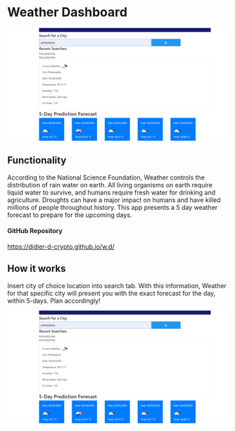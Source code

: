 # Weather Dashboard  


 ![Screenshot](assets/images/weatherdashboard.png)


## Functionality
According to the National Science Foundation, Weather controls the distribution of rain water on earth. All living organisms on earth require liquid water to survive, and humans require fresh water for drinking and agriculture. Droughts can have a major impact on humans and have killed millions of people throughout history.
This app presents a 5 day weather forecast to prepare for the upcoming days. 



 #### GitHub Repository
https://didier-d-crypto.github.io/w.d/

## How it works
Insert city of choice location into search tab. With this information, Weather for that specific city will present you with the exact forecast for the day, within 5-days. 
Plan accordingly!





 ![Screenshot](assets/images/weatherdashboard.png)

 